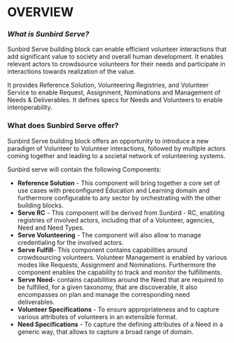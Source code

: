 # OVERVIEW

### _What is Sunbird Serve?_

Sunbird Serve building block can enable efficient volunteer interactions that add significant value to society and overall human development. It enables relevant actors to crowdsource volunteers for their needs and participate in interactions towards realization of the value.

It provides Reference Solution, Volunteering Registries, and Volunteer Service to enable Request, Assignment, Nominations and Management of Needs & Deliverables. It defines specs for Needs and Volunteers to enable interoperability.

### What does Sunbird Serve offer?

Sunbird Serve building block offers an opportunity to introduce a new paradigm of Volunteer to Volunteer interactions, followed by multiple actors coming together and leading to a societal network of volunteering systems.

Sunbird serve will contain the following Components:

* **Reference Solution** -  This component will bring together a core set of use cases with preconfigured Education and Learning domain and furthermore configurable to any sector by orchestrating with the other building blocks.&#x20;
* **Serve RC** - This component will be derived from Sunbird - RC, enabling registries of involved actors, including that of a Volunteer, agencies, Need and Need Types.&#x20;
* **Serve Volunteering** - The component will also allow to manage credentialing for the involved actors.
* **Serve Fulfill**- This component contains capabilities around crowdsourcing volunteers. Volunteer Management is enabled by various modes like Requests, Assignment and Nominations. Furthermore the component enables the capability to track and monitor the fulfillments.&#x20;
* **Serve Need-** contains capabilities around the Need that are required to be fulfilled, for a given taxonomy, that are discoverable, It also encompasses on plan and manage the corresponding need deliverables.&#x20;
* **Volunteer Specifications** - To ensure appropriateness and to capture various attributes of volunteers in an extensible format.&#x20;
* **Need Specifications** - To capture the defining attributes of a Need in a generic way, that allows to capture a broad range of domain.&#x20;

